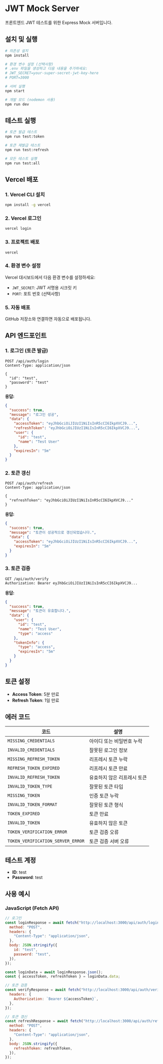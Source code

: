 # JWT Mock Server

프론트엔드 JWT 테스트를 위한 Express Mock 서버입니다.

## 설치 및 실행

```bash
# 의존성 설치
npm install

# 환경 변수 설정 (선택사항)
# .env 파일을 생성하고 다음 내용을 추가하세요:
# JWT_SECRET=your-super-secret-jwt-key-here
# PORT=3000

# 서버 실행
npm start

# 개발 모드 (nodemon 사용)
npm run dev
```

## 테스트 실행

```bash
# 토큰 발급 테스트
npm run test:token

# 토큰 재발급 테스트
npm run test:refresh

# 모든 테스트 실행
npm run test:all
```

## Vercel 배포

### 1. Vercel CLI 설치
```bash
npm install -g vercel
```

### 2. Vercel 로그인
```bash
vercel login
```

### 3. 프로젝트 배포
```bash
vercel
```

### 4. 환경 변수 설정
Vercel 대시보드에서 다음 환경 변수를 설정하세요:
- `JWT_SECRET`: JWT 서명용 시크릿 키
- `PORT`: 포트 번호 (선택사항)

### 5. 자동 배포
GitHub 저장소와 연결하면 자동으로 배포됩니다.

## API 엔드포인트

### 1. 로그인 (토큰 발급)

```
POST /api/auth/login
Content-Type: application/json

{
  "id": "test",
  "password": "test"
}
```

**응답:**

```json
{
  "success": true,
  "message": "로그인 성공",
  "data": {
    "accessToken": "eyJhbGciOiJIUzI1NiIsInR5cCI6IkpXVCJ9...",
    "refreshToken": "eyJhbGciOiJIUzI1NiIsInR5cCI6IkpXVCJ9...",
    "user": {
      "id": "test",
      "name": "Test User"
    },
    "expiresIn": "5m"
  }
}
```

### 2. 토큰 갱신

```
POST /api/auth/refresh
Content-Type: application/json

{
  "refreshToken": "eyJhbGciOiJIUzI1NiIsInR5cCI6IkpXVCJ9..."
}
```

**응답:**

```json
{
  "success": true,
  "message": "토큰이 성공적으로 갱신되었습니다.",
  "data": {
    "accessToken": "eyJhbGciOiJIUzI1NiIsInR5cCI6IkpXVCJ9...",
    "expiresIn": "5m"
  }
}
```

### 3. 토큰 검증

```
GET /api/auth/verify
Authorization: Bearer eyJhbGciOiJIUzI1NiIsInR5cCI6IkpXVCJ9...
```

**응답:**

```json
{
  "success": true,
  "message": "토큰이 유효합니다.",
  "data": {
    "user": {
      "id": "test",
      "name": "Test User",
      "type": "access"
    },
    "tokenInfo": {
      "type": "access",
      "expiresIn": "5m"
    }
  }
}
```

## 토큰 설정

- **Access Token**: 5분 만료
- **Refresh Token**: 1일 만료

## 에러 코드

| 코드                              | 설명                        |
| --------------------------------- | --------------------------- |
| `MISSING_CREDENTIALS`             | 아이디 또는 비밀번호 누락   |
| `INVALID_CREDENTIALS`             | 잘못된 로그인 정보          |
| `MISSING_REFRESH_TOKEN`           | 리프레시 토큰 누락          |
| `REFRESH_TOKEN_EXPIRED`           | 리프레시 토큰 만료          |
| `INVALID_REFRESH_TOKEN`           | 유효하지 않은 리프레시 토큰 |
| `INVALID_TOKEN_TYPE`              | 잘못된 토큰 타입            |
| `MISSING_TOKEN`                   | 인증 토큰 누락              |
| `INVALID_TOKEN_FORMAT`            | 잘못된 토큰 형식            |
| `TOKEN_EXPIRED`                   | 토큰 만료                   |
| `INVALID_TOKEN`                   | 유효하지 않은 토큰          |
| `TOKEN_VERIFICATION_ERROR`        | 토큰 검증 오류              |
| `TOKEN_VERIFICATION_SERVER_ERROR` | 토큰 검증 서버 오류         |

## 테스트 계정

- **ID**: test
- **Password**: test

## 사용 예시

### JavaScript (Fetch API)

```javascript
// 로그인
const loginResponse = await fetch("http://localhost:3000/api/auth/login", {
  method: "POST",
  headers: {
    "Content-Type": "application/json",
  },
  body: JSON.stringify({
    id: "test",
    password: "test",
  }),
});

const loginData = await loginResponse.json();
const { accessToken, refreshToken } = loginData.data;

// 토큰 검증
const verifyResponse = await fetch("http://localhost:3000/api/auth/verify", {
  headers: {
    Authorization: `Bearer ${accessToken}`,
  },
});

// 토큰 갱신
const refreshResponse = await fetch("http://localhost:3000/api/auth/refresh", {
  method: "POST",
  headers: {
    "Content-Type": "application/json",
  },
  body: JSON.stringify({
    refreshToken: refreshToken,
  }),
});
```
